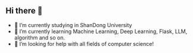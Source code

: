 ## Hi there 👋
- 🔭 I’m currently studying in ShanDong University
- 🌱 I’m currently learning Machine Learning, Deep Learning, Flask, LLM, algorithm and so on.
- 🤔 I’m looking for help with all fields of computer science!
<!--
**RonronnerXin/RonronnerXin** is a ✨ _special_ ✨ repository because its `README.md` (this file) appears on your GitHub profile.

Here are some ideas to get you started:

- 🔭 I’m currently working on ...
- 🌱 I’m currently learning ...
- 👯 I’m looking to collaborate on ...
- 🤔 I’m looking for help with ...
- 💬 Ask me about ...
- 📫 How to reach me: ...
- 😄 Pronouns: ...
- ⚡ Fun fact: ...
-->
